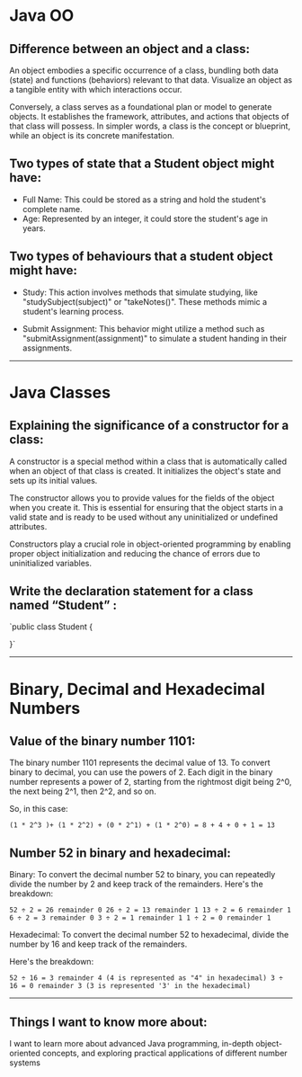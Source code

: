 # Java OO

## Difference between an object and a class:

An object embodies a specific occurrence of a class, bundling both data (state) and functions (behaviors) relevant to that data. Visualize an object as a tangible entity with which interactions occur.

Conversely, a class serves as a foundational plan or model to generate objects. It establishes the framework, attributes, and actions that objects of that class will possess. In simpler words, a class is the concept or blueprint, while an object is its concrete manifestation.

## Two types of state that a Student object might have:

- Full Name: This could be stored as a string and hold the student's complete name.
- Age: Represented by an integer, it could store the student's age in years.

## Two types of behaviours that a student object might have:

- Study: This action involves methods that simulate studying, like "studySubject(subject)" or "takeNotes()". These methods mimic a student's learning process.

- Submit Assignment: This behavior might utilize a method such as "submitAssignment(assignment)" to simulate a student handing in their assignments.

---

# Java Classes

## Explaining the significance of a constructor for a class:

A constructor is a special method within a class that is automatically called when an object of that class is created. It initializes the object's state and sets up its initial values.

The constructor allows you to provide values for the fields of the object when you create it. This is essential for ensuring that the object starts in a valid state and is ready to be used without any uninitialized or undefined attributes.

Constructors play a crucial role in object-oriented programming by enabling proper object initialization and reducing the chance of errors due to uninitialized variables.

## Write the declaration statement for a class named “Student” :

`public class Student {

}`

---

# Binary, Decimal and Hexadecimal Numbers

## Value of the binary number 1101:

The binary number 1101 represents the decimal value of 13. To convert binary to decimal, you can use the powers of 2. Each digit in the binary number represents a power of 2, starting from the rightmost digit being 2^0, the next being 2^1, then 2^2, and so on.

So, in this case:

`(1 * 2^3 )+ (1 * 2^2) + (0 * 2^1) + (1 * 2^0) = 8 + 4 + 0 + 1 = 13`

## Number 52 in binary and hexadecimal:
Binary: To convert the decimal number 52 to binary, you can repeatedly divide the number by 2 and keep track of the remainders. 
Here's the breakdown:

`52 ÷ 2 = 26 remainder 0
26 ÷ 2 = 13 remainder 1
13 ÷ 2 = 6 remainder 1
6 ÷ 2 = 3 remainder 0
3 ÷ 2 = 1 remainder 1
1 ÷ 2 = 0 remainder 1`

Hexadecimal: To convert the decimal number 52 to hexadecimal, divide the number by 16 and keep track of the remainders.

Here's the breakdown:

`52 ÷ 16 = 3 remainder 4 (4 is represented as "4" in hexadecimal)
3 ÷ 16 = 0 remainder 3 (3 is represented '3' in the hexadecimal)`

---

## Things I want to know more about:

I want to learn more about advanced Java programming, in-depth object-oriented concepts, and exploring practical applications of different number systems